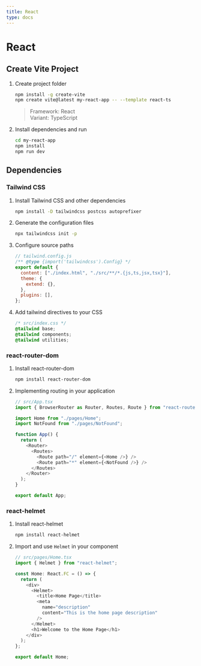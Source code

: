 ```yaml
---
title: React
type: docs
---
```


# React

## Create Vite Project

1. Create project folder
   ```sh
   npm install -g create-vite
   npm create vite@latest my-react-app -- --template react-ts
   ```
   > Framework: React  
   > Variant: TypeScript
2. Install dependencies and run
   ```sh
   cd my-react-app
   npm install
   npm run dev
   ```

## Dependencies

### Tailwind CSS

1. Install Tailwind CSS and other dependencies
   ```sh
   npm install -D tailwindcss postcss autoprefixer
   ```
2. Generate the configuration files
   ```sh
   npx tailwindcss init -p
   ```
3. Configure source paths
   ```js
   // tailwind.config.js
   /** @type {import('tailwindcss').Config} */
   export default {
     content: ["./index.html", "./src/**/*.{js,ts,jsx,tsx}"],
     theme: {
       extend: {},
     },
     plugins: [],
   };
   ```
4. Add tailwind directives to your CSS
   ```css
   /* src/index.css */
   @tailwind base;
   @tailwind components;
   @tailwind utilities;
   ```

### react-router-dom

1. Install react-router-dom
   ```sh
   npm install react-router-dom
   ```
2. Implementing routing in your application

   ```ts
   // src/App.tsx
   import { BrowserRouter as Router, Routes, Route } from "react-router-dom";

   import Home from "./pages/Home";
   import NotFound from "./pages/NotFound";

   function App() {
     return (
       <Router>
         <Routes>
           <Route path="/" element={<Home />} />
           <Route path="*" element={<NotFound />} />
         </Routes>
       </Router>
     );
   }

   export default App;
   ```

### react-helmet

1. Install react-helmet
   ```sh
   npm install react-helmet
   ```
2. Import and use `Helmet` in your component

   ```ts
   // src/pages/Home.tsx
   import { Helmet } from "react-helmet";

   const Home: React.FC = () => {
     return (
       <div>
         <Helmet>
           <title>Home Page</title>
           <meta
             name="description"
             content="This is the home page description"
           />
         </Helmet>
         <h1>Welcome to the Home Page</h1>
       </div>
     );
   };

   export default Home;
   ```
